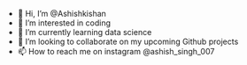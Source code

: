 - 👋 Hi, I’m @Ashishkishan
- 👀 I’m interested in coding
- 🌱 I’m currently learning data science
- 💞️ I’m looking to collaborate on my upcoming Github projects
- 📫 How to reach me on instagram @ashish_singh_007

<!---
Ashishkishan/Ashishkishan is a ✨ special ✨ repository because its `README.md` (this file) appears on your GitHub profile.
You can click the Preview link to take a look at your changes.
--->
